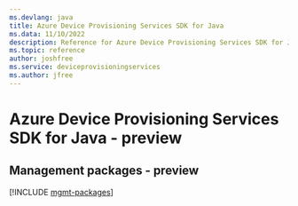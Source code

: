```yaml
---
ms.devlang: java
title: Azure Device Provisioning Services SDK for Java
ms.data: 11/10/2022
description: Reference for Azure Device Provisioning Services SDK for Java
ms.topic: reference
author: joshfree
ms.service: deviceprovisioningservices
ms.author: jfree
---
```

# Azure Device Provisioning Services SDK for Java - preview

## Management packages - preview
[!INCLUDE [mgmt-packages](device-provisioning-services-mgmt-index.md)]